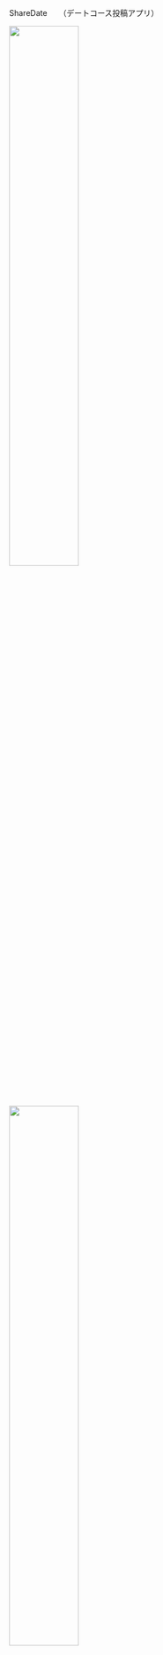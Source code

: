 ShareDate　　（デートコース投稿アプリ）


<img src="https://user-images.githubusercontent.com/58681457/76181918-3367fc00-6206-11ea-9a59-cd93d1d6b691.jpeg" width=50% height=50%>　　<img src="https://user-images.githubusercontent.com/58681457/76182289-ab82f180-6207-11ea-8c03-da988e8d16a0.jpeg" width=50% height=50%>


